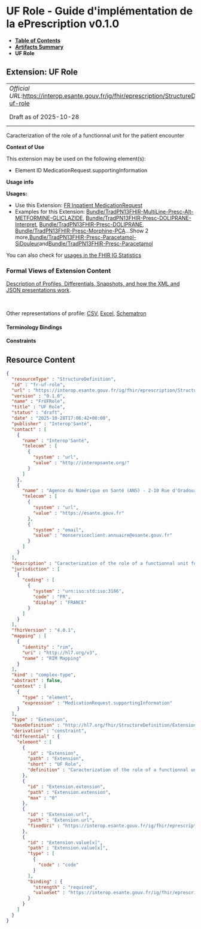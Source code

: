 # UF Role - Guide d'implémentation de la ePrescription v0.1.0

* [**Table of Contents**](toc.md)
* [**Artifacts Summary**](artifacts.md)
* **UF Role**

## Extension: UF Role 

| | |
| :--- | :--- |
| *Official URL*:https://interop.esante.gouv.fr/ig/fhir/eprescription/StructureDefinition/fr-uf-role | *Version*:0.1.0 |
| Draft as of 2025-10-28 | *Computable Name*:FrUFRole |

Caracterization of the role of a functionnal unit for the patient encounter

**Context of Use**

This extension may be used on the following element(s):

* Element ID MedicationRequest.supportingInformation

**Usage info**

**Usages:**

* Use this Extension: [FR Inpatient MedicationRequest](StructureDefinition-fr-inpatient-medicationrequest.md)
* Examples for this Extension: [Bundle/TradPN13FHIR-MultiLine-Presc-Alt-METFORMINE-GLICLAZIDE](Bundle-TradPN13FHIR-MultiLine-Presc-Alt-METFORMINE-GLICLAZIDE.md), [Bundle/TradPN13FHIR-Presc-DOLIPRANE-Interpret](Bundle-TradPN13FHIR-Presc-DOLIPRANE-Interpret.md), [Bundle/TradPN13FHIR-Presc-DOLIPRANE](Bundle-TradPN13FHIR-Presc-DOLIPRANE.md), [Bundle/TradPN13FHIR-Presc-Morphine-PCA](Bundle-TradPN13FHIR-Presc-Morphine-PCA.md)...Show 2 more,[Bundle/TradPN13FHIR-Presc-Paracetamol-SiDouleur](Bundle-TradPN13FHIR-Presc-Paracetamol-SiDouleur.md)and[Bundle/TradPN13FHIR-Presc-Paracetamol](Bundle-TradPN13FHIR-Presc-Paracetamol.md)

You can also check for [usages in the FHIR IG Statistics](https://packages2.fhir.org/xig/ans.fhir.fr.eprescription|current/StructureDefinition/fr-uf-role)

### Formal Views of Extension Content

 [Description of Profiles, Differentials, Snapshots, and how the XML and JSON presentations work](http://build.fhir.org/ig/FHIR/ig-guidance/readingIgs.html#structure-definitions). 

 

Other representations of profile: [CSV](StructureDefinition-fr-uf-role.csv), [Excel](StructureDefinition-fr-uf-role.xlsx), [Schematron](StructureDefinition-fr-uf-role.sch) 

#### Terminology Bindings

#### Constraints



## Resource Content

```json
{
  "resourceType" : "StructureDefinition",
  "id" : "fr-uf-role",
  "url" : "https://interop.esante.gouv.fr/ig/fhir/eprescription/StructureDefinition/fr-uf-role",
  "version" : "0.1.0",
  "name" : "FrUFRole",
  "title" : "UF Role",
  "status" : "draft",
  "date" : "2025-10-28T17:06:42+00:00",
  "publisher" : "Interop'Santé",
  "contact" : [
    {
      "name" : "Interop'Santé",
      "telecom" : [
        {
          "system" : "url",
          "value" : "http://interopsante.org/"
        }
      ]
    },
    {
      "name" : "Agence du Numérique en Santé (ANS) - 2-10 Rue d'Oradour-sur-Glane, 75015 Paris",
      "telecom" : [
        {
          "system" : "url",
          "value" : "https://esante.gouv.fr"
        },
        {
          "system" : "email",
          "value" : "monserviceclient.annuaire@esante.gouv.fr"
        }
      ]
    }
  ],
  "description" : "Caracterization of the role of a functionnal unit for the patient encounter",
  "jurisdiction" : [
    {
      "coding" : [
        {
          "system" : "urn:iso:std:iso:3166",
          "code" : "FR",
          "display" : "FRANCE"
        }
      ]
    }
  ],
  "fhirVersion" : "4.0.1",
  "mapping" : [
    {
      "identity" : "rim",
      "uri" : "http://hl7.org/v3",
      "name" : "RIM Mapping"
    }
  ],
  "kind" : "complex-type",
  "abstract" : false,
  "context" : [
    {
      "type" : "element",
      "expression" : "MedicationRequest.supportingInformation"
    }
  ],
  "type" : "Extension",
  "baseDefinition" : "http://hl7.org/fhir/StructureDefinition/Extension",
  "derivation" : "constraint",
  "differential" : {
    "element" : [
      {
        "id" : "Extension",
        "path" : "Extension",
        "short" : "UF Role",
        "definition" : "Caracterization of the role of a functionnal unit for the patient encounter"
      },
      {
        "id" : "Extension.extension",
        "path" : "Extension.extension",
        "max" : "0"
      },
      {
        "id" : "Extension.url",
        "path" : "Extension.url",
        "fixedUri" : "https://interop.esante.gouv.fr/ig/fhir/eprescription/StructureDefinition/fr-uf-role"
      },
      {
        "id" : "Extension.value[x]",
        "path" : "Extension.value[x]",
        "type" : [
          {
            "code" : "code"
          }
        ],
        "binding" : {
          "strength" : "required",
          "valueSet" : "https://interop.esante.gouv.fr/ig/fhir/eprescription/ValueSet/fr-uf-role-code-for-prescription"
        }
      }
    ]
  }
}

```
